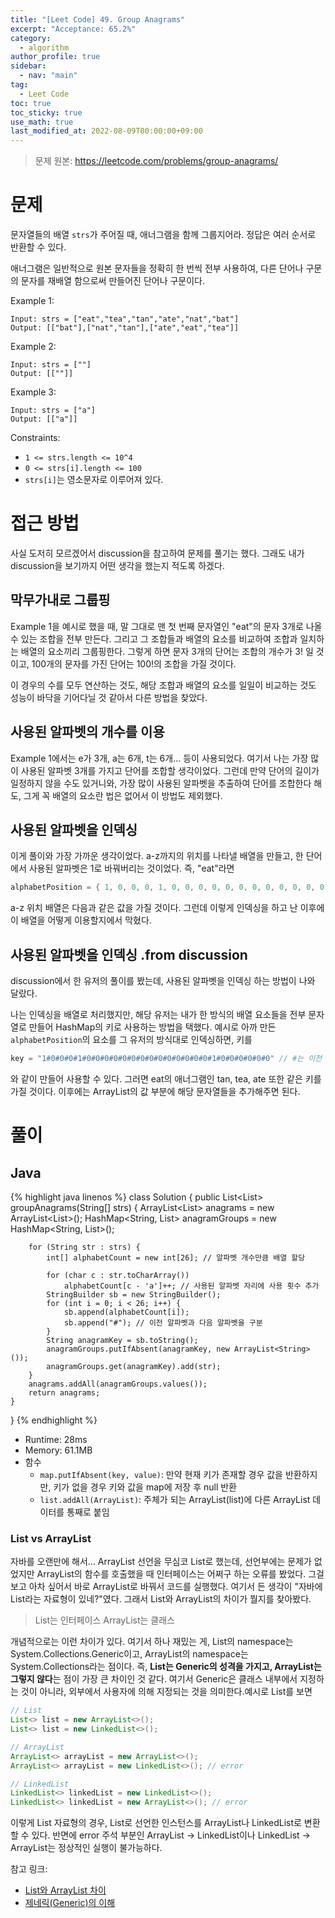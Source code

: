 ```yaml
---
title: "[Leet Code] 49. Group Anagrams"
excerpt: "Acceptance: 65.2%"
category:
  - algorithm
author_profile: true
sidebar:
  - nav: "main"
tag:
  - Leet Code
toc: true
toc_sticky: true
use_math: true
last_modified_at: 2022-08-09T00:00:00+09:00
---
```


> 문제 원본: <https://leetcode.com/problems/group-anagrams/>

# 문제
문자열들의 배열 `strs`가 주어질 때, 애너그램을 함께 그룹지어라. 정답은 여러 순서로 반환할 수 있다.

애너그램은 일반적으로 원본 문자들을 정확히 한 번씩 전부 사용하여, 다른 단어나 구문의 문자를 재배열 함으로써 만들어진 단어나 구문이다.

Example 1:
```
Input: strs = ["eat","tea","tan","ate","nat","bat"]
Output: [["bat"],["nat","tan"],["ate","eat","tea"]]
```

Example 2:
```
Input: strs = [""]
Output: [[""]]
```

Example 3:
```
Input: strs = ["a"]
Output: [["a"]]
```

Constraints:
- `1 <= strs.length <= 10^4`
- `0 <= strs[i].length <= 100`
- `strs[i]`는 영소문자로 이루어져 있다.

# 접근 방법
사실 도저히 모르겠어서 discussion을 참고하여 문제를 풀기는 했다. 그래도 내가 discussion을 보기까지 어떤 생각을 했는지 적도록 하겠다.

## 막무가내로 그룹핑
Example 1을 예시로 했을 때, 말 그대로 맨 첫 번째 문자열인 "eat"의 문자 3개로 나올 수 있는 조합을 전부 만든다.
그리고 그 조합들과 배열의 요소를 비교하여 조합과 일치하는 배열의 요소끼리 그룹핑한다.
그렇게 하면 문자 3개의 단어는 조합의 개수가 $3!$ 일 것이고, 100개의 문자를 가진 단어는 $100!$의 조합을 가질 것이다.

이 경우의 수를 모두 연산하는 것도, 해당 조합과 배열의 요소를 일일이 비교하는 것도 성능이 바닥을 기어다닐 것 같아서 다른 방법을 찾았다.

## 사용된 알파벳의 개수를 이용
Example 1에서는 e가 3개, a는 6개, t는 6개... 등이 사용되었다. 여기서 나는 가장 많이 사용된 알파벳 3개를 가지고 단어를 조합할 생각이었다. 그런데 만약 단어의 길이가 일정하지 않을 수도 있거니와, 가장 많이 사용된 알파벳을 추출하여 단어를 조합한다 해도, 그게 꼭 배열의 요소란 법은 없어서 이 방법도 제외했다.

## 사용된 알파벳을 인덱싱
이게 풀이와 가장 가까운 생각이었다. a-z까지의 위치를 나타낼 배열을 만들고, 한 단어에서 사용된 알파벳은 1로 바꿔버리는 것이었다. 즉, "eat"라면
```java
alphabetPosition = { 1, 0, 0, 0, 1, 0, 0, 0, 0, 0, 0, 0, 0, 0, 0, 0, 0, 0, 0, 1, 0, 0, 0, 0, 0, 0 }; // a, e, t
```
a-z 위치 배열은 다음과 같은 값을 가질 것이다. 그런데 이렇게 인덱싱을 하고 난 이후에 이 배열을 어떻게 이용할지에서 막혔다.

## 사용된 알파벳을 인덱싱 .from discussion
discussion에서 한 유저의 풀이를 봤는데, 사용된 알파벳을 인덱싱 하는 방법이 나와 달랐다.

나는 인덱싱을 배열로 처리했지만, 해당 유저는 내가 한 방식의 배열 요소들을 전부 문자열로 만들어 HashMap의 키로 사용하는 방법을 택했다. 예시로 아까 만든 `alphabetPosition`의 요소를 그 유저의 방식대로 인덱싱하면, 키를
```java
key = "1#0#0#0#1#0#0#0#0#0#0#0#0#0#0#0#0#0#0#1#0#0#0#0#0#0" // #는 이전 알파벳과 다음 알파벳을 구분하는 역할
```
와 같이 만들어 사용할 수 있다. 그러면 eat의 애너그램인 tan, tea, ate 또한 같은 키를 가질 것이다.
이후에는 ArrayList의 값 부분에 해당 문자열들을 추가해주면 된다.

# 풀이
## Java
{% highlight java linenos %}
class Solution {
    public List<List<String>> groupAnagrams(String[] strs) {
        ArrayList<List<String>> anagrams = new ArrayList<List<String>>();
        HashMap<String, List<String>> anagramGroups = new HashMap<String, List<String>>();

        for (String str : strs) {
            int[] alphabetCount = new int[26]; // 알파벳 개수만큼 배열 할당

            for (char c : str.toCharArray())
                alphabetCount[c - 'a']++; // 사용된 알파벳 자리에 사용 횟수 추가
            StringBuilder sb = new StringBuilder();
            for (int i = 0; i < 26; i++) {
                sb.append(alphabetCount[i]);
                sb.append("#"); // 이전 알파벳과 다음 알파벳을 구분
            }
            String anagramKey = sb.toString();
            anagramGroups.putIfAbsent(anagramKey, new ArrayList<String>());
            anagramGroups.get(anagramKey).add(str);
        }
        anagrams.addAll(anagramGroups.values());
        return anagrams;
    }
}
{% endhighlight %}
- Runtime: 28ms
- Memory: 61.1MB
- 함수
  - `map.putIfAbsent(key, value)`: 만약 현재 키가 존재할 경우 값을 반환하지만, 키가 없을 경우 키와 값을 map에 저장 후 null 반환
  - `list.addAll(ArrayList)`: 주체가 되는 ArrayList(list)에 다른 ArrayList 데이터를 통째로 붙임

### List vs ArrayList
자바를 오랜만에 해서... ArrayList 선언을 무심코 List로 했는데, 선언부에는 문제가 없었지만 ArrayList의 함수를 호출했을 때 인터페이스는 어쩌구 하는 오류를 봤었다. 그걸 보고 아차 싶어서 바로 ArrayList로 바꿔서 코드를 실행했다. 여기서 든 생각이 "자바에 List라는 자료형이 있네?"였다. 그래서 List와 ArrayList의 차이가 뭘지를 찾아봤다.

> List는 인터페이스
> ArrayList는 클래스

개념적으로는 이런 차이가 있다. 여기서 하나 재밌는 게, List의 namespace는 System.Collections.Generic이고, ArrayList의 namespace는 System.Collections라는 점이다. 즉, **List는 Generic의 성격을 가지고, ArrayList는 그렇지 않다**는 점이 가장 큰 차이인 것 같다.
여기서 Generic은 클래스 내부에서 지정하는 것이 아니라, 외부에서 사용자에 의해 지정되는 것을 의미한다.예시로 List를 보면
```java
// List
List<> list = new ArrayList<>();
List<> list = new LinkedList<>();

// ArrayList
ArrayList<> arrayList = new ArrayList<>();
ArrayList<> arrayList = new LinkedList<>(); // error

// LinkedList
LinkedList<> linkedList = new LinkedList<>();
LinkedList<> linkedList = new ArrayList<>(); // error
```
이렇게 List 자료형의 경우, List로 선언한 인스턴스를 ArrayList나 LinkedList로 변환할 수 있다. 반면에 error 주석 부분인 ArrayList -> LinkedList이나 LinkedList -> ArrayList는 정상적인 실행이 불가능하다.

참고 링크:
- [List와 ArrayList 차이](https://yoon-dailylife.tistory.com/7)
- [제네릭(Generic)의 이해](https://st-lab.tistory.com/153)
